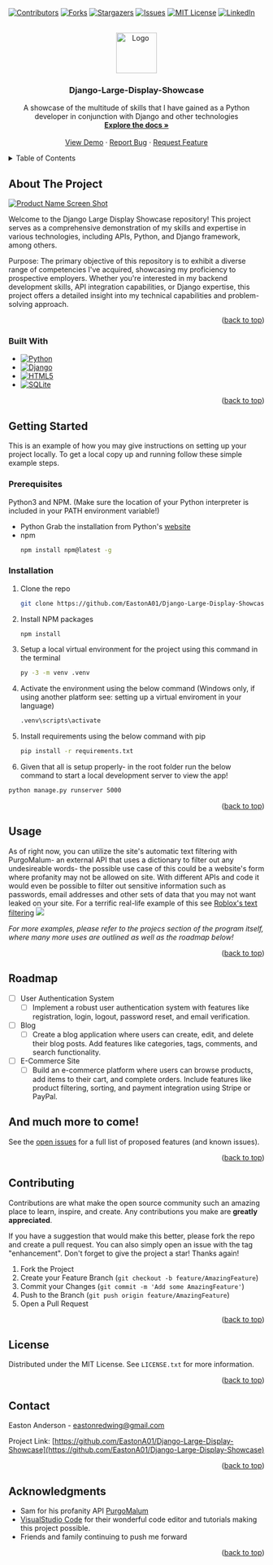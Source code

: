 <!-- Improved compatibility of back to top link: See: https://github.com/othneildrew/Best-README-Template/pull/73 -->
<a name="readme-top"></a>
<!--
*** Thanks for checking out the Best-README-Template. If you have a suggestion
*** that would make this better, please fork the repo and create a pull request
*** or simply open an issue with the tag "enhancement".
*** Don't forget to give the project a star!
*** Thanks again! Now go create something AMAZING! :D
-->



<!-- PROJECT SHIELDS -->
<!--
*** I'm using markdown "reference style" links for readability.
*** Reference links are enclosed in brackets [ ] instead of parentheses ( ).
*** See the bottom of this document for the declaration of the reference variables
*** for contributors-url, forks-url, etc. This is an optional, concise syntax you may use.
*** https://www.markdownguide.org/basic-syntax/#reference-style-links
-->
[![Contributors][contributors-shield]][contributors-url]
[![Forks][forks-shield]][forks-url]
[![Stargazers][stars-shield]][stars-url]
[![Issues][issues-shield]][issues-url]
[![MIT License][license-shield]][license-url]
[![LinkedIn][linkedin-shield]][linkedin-url]



<!-- PROJECT LOGO -->
<br />
<div align="center">
  <a href="https://github.com/EastonA01/Django-Large-Display-Showcase">
    <img src="https://upload.wikimedia.org/wikipedia/commons/thumb/c/c3/Python-logo-notext.svg/115px-Python-logo-notext.svg.png" alt="Logo" width="80" height="80">
  </a>

<h3 align="center">Django-Large-Display-Showcase</h3>

  <p align="center">
    A showcase of the multitude of skills that I have gained as a Python developer in conjunction with Django and other technologies
    <br />
    <a href="https://github.com/EastonA01/Django-Large-Display-Showcase"><strong>Explore the docs »</strong></a>
    <br />
    <br />
    <a href="https://github.com/EastonA01/Django-Large-Display-Showcase">View Demo</a>
    ·
    <a href="https://github.com/EastonA01/Django-Large-Display-Showcase/issues/new?labels=bug&template=bug-report---.md">Report Bug</a>
    ·
    <a href="https://github.com/EastonA01/Django-Large-Display-Showcase/issues/new?labels=enhancement&template=feature-request---.md">Request Feature</a>
  </p>
</div>



<!-- TABLE OF CONTENTS -->
<details>
  <summary>Table of Contents</summary>
  <ol>
    <li>
      <a href="#about-the-project">About The Project</a>
      <ul>
        <li><a href="#built-with">Built With</a></li>
      </ul>
    </li>
    <li>
      <a href="#getting-started">Getting Started</a>
      <ul>
        <li><a href="#prerequisites">Prerequisites</a></li>
        <li><a href="#installation">Installation</a></li>
      </ul>
    </li>
    <li><a href="#usage">Usage</a></li>
    <li><a href="#roadmap">Roadmap</a></li>
    <li><a href="#contributing">Contributing</a></li>
    <li><a href="#license">License</a></li>
    <li><a href="#contact">Contact</a></li>
    <li><a href="#acknowledgments">Acknowledgments</a></li>
  </ol>
</details>



<!-- ABOUT THE PROJECT -->
## About The Project

[![Product Name Screen Shot][product-screenshot]](https://www.djangoproject.com/)

Welcome to the Django Large Display Showcase repository! This project serves as a comprehensive demonstration of my skills and expertise in various technologies, including APIs, Python, and Django framework, among others.

Purpose:
The primary objective of this repository is to exhibit a diverse range of competencies I've acquired, showcasing my proficiency to prospective employers. Whether you're interested in my backend development skills, API integration capabilities, or Django expertise, this project offers a detailed insight into my technical capabilities and problem-solving approach.

<p align="right">(<a href="#readme-top">back to top</a>)</p>



### Built With

* [![Python][Python.com]][Python-url]
* [![Django][Django.com]][Django-url]
* [![HTML5][HTML5.com]][HTML5-url]
* [![SQLite][SQLite.com]][SQLite-url]

<p align="right">(<a href="#readme-top">back to top</a>)</p>



<!-- GETTING STARTED -->
## Getting Started

This is an example of how you may give instructions on setting up your project locally.
To get a local copy up and running follow these simple example steps.

### Prerequisites

Python3 and NPM. (Make sure the location of your Python interpreter is included in your PATH environment variable!)
* Python
    Grab the installation from Python's [website](https://www.python.org/downloads/)
* npm
  ```sh
  npm install npm@latest -g
  ```

### Installation

1. Clone the repo
   ```sh
   git clone https://github.com/EastonA01/Django-Large-Display-Showcase.git
   ```
2. Install NPM packages
   ```sh
   npm install
   ```
3. Setup a local virtual environment for the project using this command in the terminal
   ```sh
   py -3 -m venv .venv
   ```
4. Activate the environment using the below command (Windows only, if using another platform see: setting up a virtual enviroment in your language)
   ```sh
   .venv\scripts\activate
   ```
5. Install requirements using the below command with pip
   ```sh
   pip install -r requirements.txt
   ```
6. Given that all is setup properly- in the root folder run the below command to start a local development server to view the app!
  ```sh
  python manage.py runserver 5000
  ```

<p align="right">(<a href="#readme-top">back to top</a>)</p>



<!-- USAGE EXAMPLES -->
## Usage

As of right now, you can utilize the site's automatic text filtering with PurgoMalum- an external API that uses a dictionary to filter out any undesireable words- the possible use case of this could be a website's form where profanity may not be allowed on site. With different APIs and code it would even be possible to filter out sensitive information such as passwords, email addresses and other sets of data that you may not want leaked on your site. For a terrific real-life example of this see [Roblox's text filtering](https://create.roblox.com/docs/ui/text-filtering)
![](https://devforum-uploads.s3.dualstack.us-east-2.amazonaws.com/uploads/original/4X/b/d/6/bd62faa8f6a4aafe8cadf6a6bb17418c27102452.gif)

_For more examples, please refer to the projecs section of the program itself, where many more uses are outlined as well as the roadmap below!_

<p align="right">(<a href="#readme-top">back to top</a>)</p>



<!-- ROADMAP -->
## Roadmap
- [ ] User Authentication System
    - [ ] Implement a robust user authentication system with features like registration, login, logout, password reset, and email verification.
- [ ] Blog
    - [ ] Create a blog application where users can create, edit, and delete their blog posts. Add features like categories, tags, comments, and search functionality.
- [ ] E-Commerce Site
    - [ ] Build an e-commerce platform where users can browse products, add items to their cart, and complete orders. Include features like product filtering, sorting, and payment integration using Stripe or PayPal.
## And much more to come!

See the [open issues](https://github.com/EastonA01/Django-Large-Display-Showcase/issues) for a full list of proposed features (and known issues).

<p align="right">(<a href="#readme-top">back to top</a>)</p>



<!-- CONTRIBUTING -->
## Contributing

Contributions are what make the open source community such an amazing place to learn, inspire, and create. Any contributions you make are **greatly appreciated**.

If you have a suggestion that would make this better, please fork the repo and create a pull request. You can also simply open an issue with the tag "enhancement".
Don't forget to give the project a star! Thanks again!

1. Fork the Project
2. Create your Feature Branch (`git checkout -b feature/AmazingFeature`)
3. Commit your Changes (`git commit -m 'Add some AmazingFeature'`)
4. Push to the Branch (`git push origin feature/AmazingFeature`)
5. Open a Pull Request

<p align="right">(<a href="#readme-top">back to top</a>)</p>



<!-- LICENSE -->
## License

Distributed under the MIT License. See `LICENSE.txt` for more information.

<p align="right">(<a href="#readme-top">back to top</a>)</p>



<!-- CONTACT -->
## Contact

Easton Anderson - eastonredwing@gmail.com

Project Link: [https://github.com/EastonA01/Django-Large-Display-Showcase](https://github.com/EastonA01/Django-Large-Display-Showcase)

<p align="right">(<a href="#readme-top">back to top</a>)</p>



<!-- ACKNOWLEDGMENTS -->
## Acknowledgments

* Sam for his profanity API [PurgoMalum](https://www.purgomalum.com/)
* [VisualStudio Code](https://code.visualstudio.com/) for their wonderful code editor and tutorials making this project possible.
* Friends and family continuing to push me forward

<p align="right">(<a href="#readme-top">back to top</a>)</p>



<!-- MARKDOWN LINKS & IMAGES -->
<!-- https://www.markdownguide.org/basic-syntax/#reference-style-links -->
[contributors-shield]: https://img.shields.io/github/contributors/EastonA01/Django-Large-Display-Showcase.svg?style=for-the-badge
[contributors-url]: https://github.com/EastonA01/Django-Large-Display-Showcase/graphs/contributors
[forks-shield]: https://img.shields.io/github/forks/EastonA01/Django-Large-Display-Showcase.svg?style=for-the-badge
[forks-url]: https://github.com/EastonA01/Django-Large-Display-Showcase/network/members
[stars-shield]: https://img.shields.io/github/stars/EastonA01/Django-Large-Display-Showcase.svg?style=for-the-badge
[stars-url]: https://github.com/EastonA01/Django-Large-Display-Showcase/stargazers
[issues-shield]: https://img.shields.io/github/issues/EastonA01/Django-Large-Display-Showcase.svg?style=for-the-badge
[issues-url]: https://github.com/EastonA01/Django-Large-Display-Showcase/issues
[license-shield]: https://img.shields.io/github/license/EastonA01/Django-Large-Display-Showcase.svg?style=for-the-badge
[license-url]: https://github.com/EastonA01/Django-Large-Display-Showcase/blob/master/LICENSE.txt
[linkedin-shield]: https://img.shields.io/badge/-LinkedIn-black.svg?style=for-the-badge&logo=linkedin&colorB=555
[linkedin-url]: https://linkedin.com/in/easton-anderson-674aa5259
[product-screenshot]: https://1000logos.net/wp-content/uploads/2020/08/Django-Logo-500x313.png
[Next.js]: https://img.shields.io/badge/next.js-000000?style=for-the-badge&logo=nextdotjs&logoColor=white
[Next-url]: https://nextjs.org/
[React.js]: https://img.shields.io/badge/React-20232A?style=for-the-badge&logo=react&logoColor=61DAFB
[React-url]: https://reactjs.org/
[Vue.js]: https://img.shields.io/badge/Vue.js-35495E?style=for-the-badge&logo=vuedotjs&logoColor=4FC08D
[Vue-url]: https://vuejs.org/
[Angular.io]: https://img.shields.io/badge/Angular-DD0031?style=for-the-badge&logo=angular&logoColor=white
[Angular-url]: https://angular.io/
[Svelte.dev]: https://img.shields.io/badge/Svelte-4A4A55?style=for-the-badge&logo=svelte&logoColor=FF3E00
[Svelte-url]: https://svelte.dev/
[Laravel.com]: https://img.shields.io/badge/Laravel-FF2D20?style=for-the-badge&logo=laravel&logoColor=white
[Laravel-url]: https://laravel.com
[Bootstrap.com]: https://img.shields.io/badge/Bootstrap-563D7C?style=for-the-badge&logo=bootstrap&logoColor=white
[Bootstrap-url]: https://getbootstrap.com
[JQuery.com]: https://img.shields.io/badge/jQuery-0769AD?style=for-the-badge&logo=jquery&logoColor=white
[JQuery-url]: https://jquery.com 
[Python.com]: https://img.shields.io/badge/python-3670A0?style=for-the-badge&logo=python&logoColor=ffdd54
[Python-url]: https:/python.org
[Django.com]: https://img.shields.io/badge/django-%23092E20.svg?style=for-the-badge&logo=django&logoColor=white
[Django-url]: https://www.djangoproject.com/
[HTML5.com]: https://img.shields.io/badge/html5-%23E34F26.svg?style=for-the-badge&logo=html5&logoColor=white
[HTML5-url]: https://en.wikipedia.org/wiki/HTML
[SQLite.com]: https://img.shields.io/badge/sqlite-%2307405e.svg?style=for-the-badge&logo=sqlite&logoColor=white
[SQLite-url]: https://https://www.sqlite.org/
